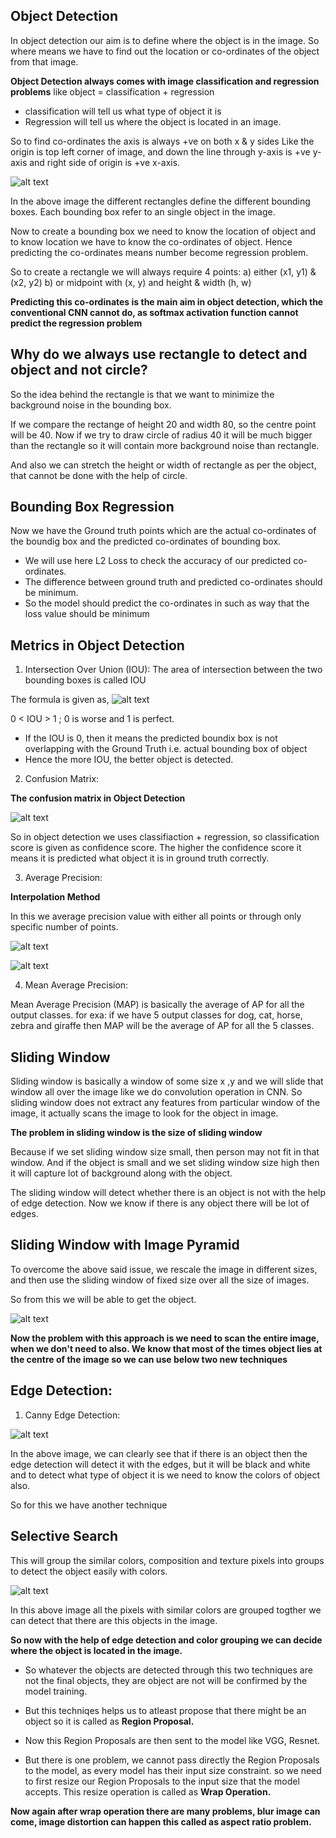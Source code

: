 ## Object Detection 

In object detection our aim is to define where the object is in the image.
So where means we have to find out the location or co-ordinates of the object from that image.

**Object Detection always comes with image classification and regression problems**
like object = classification + regression

- classification will tell us what type of object it is
- Regression will tell us where the object is located in an image.

So to find co-ordinates the axis is always +ve on both x & y sides
Like the origin is top left corner of image, and down the line through y-axis is +ve y-axis and right side of origin is +ve x-axis.

![alt text](image.png)

In the above image the different rectangles define the different bounding boxes. Each bounding box refer to an single object in the image.

Now to create a bounding box we need to know the location of object and to know location we have to know the co-ordinates of object. Hence predicting the co-ordinates means number become regression problem.

So to create a rectangle we will always require 4 points:
a) either (x1, y1) & (x2, y2)
b) or midpoint with (x, y) and height & width (h, w)

**Predicting this co-ordinates is the main aim in object detection, which the conventional CNN cannot do, as softmax activation function cannot predict the regression problem**

## Why do we always use rectangle to detect and object and not circle?

So the idea behind the rectangle is that we want to minimize the background noise in the bounding box.

If we compare the rectange of height 20 and width 80, so the centre point will be 40.
Now if we try to draw circle of radius 40 it will be much bigger than the rectangle so it will contain more background noise than rectangle.

And also we can stretch the height or width of rectangle as per the object, that cannot be done with the help of circle.



## Bounding Box Regression

Now we have the Ground truth points which are the actual co-ordinates of the boundig box and the predicted co-ordinates of bounding box.

- We will use here L2 Loss to check the accuracy of our predicted co-ordinates.
- The difference  between ground truth and predicted co-ordinates should be minimum.
- So the model should predict the co-ordinates in such as way that the loss value should be minimum


## Metrics in Object Detection

1) Intersection Over Union (IOU):
The area of intersection between the two bounding boxes is called IOU

The formula is given as,
![alt text](image-1.png)

0 < IOU > 1 ; 0 is worse and 1 is perfect.

- If the IOU is 0, then it means the predicted boundix box is not overlapping with the Ground Truth i.e. actual bounding box of object
- Hence the more IOU, the better object is detected.


2) Confusion Matrix:

**The confusion matrix in Object Detection**

![alt text](image-2.png)

So in object detection we uses classifiaction + regression, so classification score is given as confidence score. The higher the confidence score it means it is predicted what object it is in ground truth correctly.


3) Average Precision:

**Interpolation Method**

In this we average precision value with either all points or through only specific number of points.

![alt text](image-3.png)


![alt text](image-4.png)    


4) Mean Average Precision:

Mean Average Precision (MAP) is basically the average of AP for all the output classes.
for exa:  if we have 5 output classes for dog, cat, horse, zebra and giraffe then MAP will be the average of AP for all the 5 classes.


## Sliding Window

Sliding window is basically a window of some size x ,y and we will slide that window all over the image like we do convolution operation in CNN.
So sliding window does not extract any features from particular window of the image, it actually scans the image to look for the object in image.

**The problem in sliding window is the size of sliding window**

Because if we set sliding window size small, then person may not fit in that window. And if the object is small and we set sliding window size high then it will capture lot of background along with the object.

The sliding window will detect whether there is an object is not with the help of edge detection.
Now we know if there is any object there will be lot of edges.


## Sliding Window with Image Pyramid
To overcome the above said issue, we rescale the image in different sizes, and then use the sliding window of fixed size over all the size of images.

So from this we will be able to get the object. 

![alt text](image-5.png)

**Now the problem with this approach is we need to scan the entire image, when we don't need to also. We know that most of the times object lies at the centre of the image so we can use below two new techniques**


## Edge Detection:
1) Canny Edge Detection:

![alt text](image-6.png)

In the above image, we can clearly see that if there is an object then the edge detection will detect it with the edges, but it will be black and white and to detect what type of object it is we need to know the colors of object also.

So for this we have another technique 

## Selective Search

This will group the similar colors, composition and texture pixels into groups to detect the object easily with colors.

![alt text](image-7.png)

In this above image all the pixels with similar colors are grouped togther we can detect that there are this objects in the image.

**So now with the help of edge detection and color grouping we can decide where the object is located in the image.**

- So whatever the objects are detected through this two techniques are not the final objects, they are object are not will be confirmed by the model training. 
- But this techniqes helps us to atleast propose that there might be an object so it is called as **Region Proposal.**

- Now this Region Proposals are then sent to the model like VGG, Resnet.

- But there is one problem, we cannot pass directly the Region Proposals to the model, as every model has their input size constraint. so we need to first resize our Region Proposals to the input size that the model accepts. This resize operation is called as **Wrap Operation.**

**Now again after wrap operation there are many problems, blur image can come, image distortion can happen this called as aspect ratio problem.**















